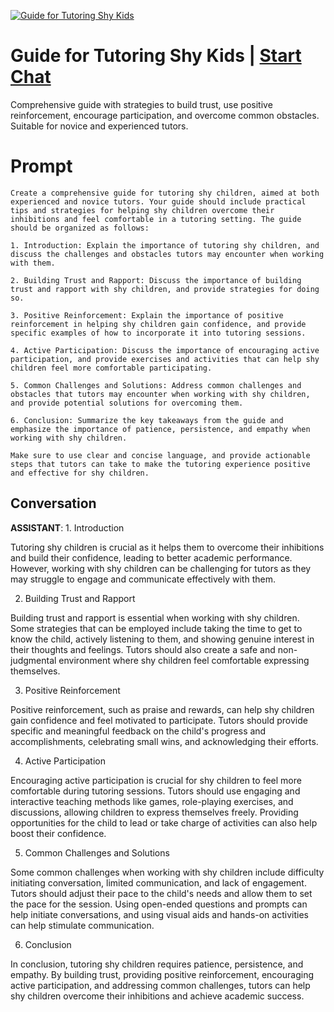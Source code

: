 
[![Guide for Tutoring Shy Kids](https://flow-prompt-covers.s3.us-west-1.amazonaws.com/icon/abstract/abs_1.png)](https://gptcall.net/chat.html?data=%7B%22contact%22%3A%7B%22id%22%3A%22A9ItXNQf7zC95pcrhl-pI%22%2C%22flow%22%3Atrue%7D%7D)
# Guide for Tutoring Shy Kids | [Start Chat](https://gptcall.net/chat.html?data=%7B%22contact%22%3A%7B%22id%22%3A%22A9ItXNQf7zC95pcrhl-pI%22%2C%22flow%22%3Atrue%7D%7D)
Comprehensive guide with strategies to build trust, use positive reinforcement, encourage participation, and overcome common obstacles. Suitable for novice and experienced tutors.

# Prompt

```
Create a comprehensive guide for tutoring shy children, aimed at both experienced and novice tutors. Your guide should include practical tips and strategies for helping shy children overcome their inhibitions and feel comfortable in a tutoring setting. The guide should be organized as follows:

1. Introduction: Explain the importance of tutoring shy children, and discuss the challenges and obstacles tutors may encounter when working with them.

2. Building Trust and Rapport: Discuss the importance of building trust and rapport with shy children, and provide strategies for doing so.

3. Positive Reinforcement: Explain the importance of positive reinforcement in helping shy children gain confidence, and provide specific examples of how to incorporate it into tutoring sessions.

4. Active Participation: Discuss the importance of encouraging active participation, and provide exercises and activities that can help shy children feel more comfortable participating.

5. Common Challenges and Solutions: Address common challenges and obstacles that tutors may encounter when working with shy children, and provide potential solutions for overcoming them.

6. Conclusion: Summarize the key takeaways from the guide and emphasize the importance of patience, persistence, and empathy when working with shy children.

Make sure to use clear and concise language, and provide actionable steps that tutors can take to make the tutoring experience positive and effective for shy children.
```

## Conversation

**ASSISTANT**: 1. Introduction

Tutoring shy children is crucial as it helps them to overcome their inhibitions and build their confidence, leading to better academic performance. However, working with shy children can be challenging for tutors as they may struggle to engage and communicate effectively with them.



2. Building Trust and Rapport

Building trust and rapport is essential when working with shy children. Some strategies that can be employed include taking the time to get to know the child, actively listening to them, and showing genuine interest in their thoughts and feelings. Tutors should also create a safe and non-judgmental environment where shy children feel comfortable expressing themselves.



3. Positive Reinforcement

Positive reinforcement, such as praise and rewards, can help shy children gain confidence and feel motivated to participate. Tutors should provide specific and meaningful feedback on the child's progress and accomplishments, celebrating small wins, and acknowledging their efforts.



4. Active Participation

Encouraging active participation is crucial for shy children to feel more comfortable during tutoring sessions. Tutors should use engaging and interactive teaching methods like games, role-playing exercises, and discussions, allowing children to express themselves freely. Providing opportunities for the child to lead or take charge of activities can also help boost their confidence.



5. Common Challenges and Solutions

Some common challenges when working with shy children include difficulty initiating conversation, limited communication, and lack of engagement. Tutors should adjust their pace to the child's needs and allow them to set the pace for the session. Using open-ended questions and prompts can help initiate conversations, and using visual aids and hands-on activities can help stimulate communication.



6. Conclusion

In conclusion, tutoring shy children requires patience, persistence, and empathy. By building trust, providing positive reinforcement, encouraging active participation, and addressing common challenges, tutors can help shy children overcome their inhibitions and achieve academic success.


